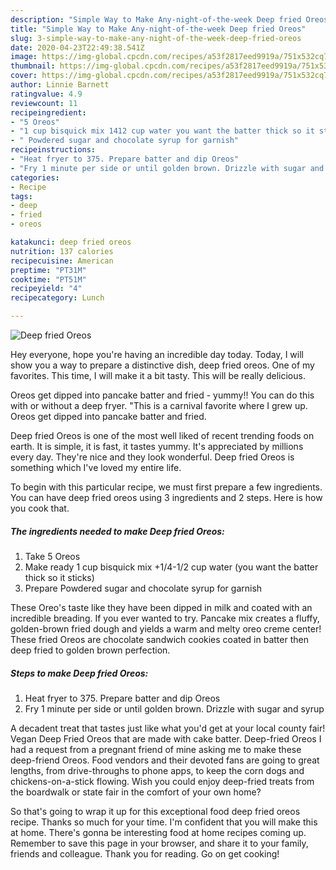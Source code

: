 ```yaml
---
description: "Simple Way to Make Any-night-of-the-week Deep fried Oreos"
title: "Simple Way to Make Any-night-of-the-week Deep fried Oreos"
slug: 3-simple-way-to-make-any-night-of-the-week-deep-fried-oreos
date: 2020-04-23T22:49:38.541Z
image: https://img-global.cpcdn.com/recipes/a53f2817eed9919a/751x532cq70/deep-fried-oreos-recipe-main-photo.jpg
thumbnail: https://img-global.cpcdn.com/recipes/a53f2817eed9919a/751x532cq70/deep-fried-oreos-recipe-main-photo.jpg
cover: https://img-global.cpcdn.com/recipes/a53f2817eed9919a/751x532cq70/deep-fried-oreos-recipe-main-photo.jpg
author: Linnie Barnett
ratingvalue: 4.9
reviewcount: 11
recipeingredient:
- "5 Oreos"
- "1 cup bisquick mix 1412 cup water you want the batter thick so it sticks"
- " Powdered sugar and chocolate syrup for garnish"
recipeinstructions:
- "Heat fryer to 375. Prepare batter and dip Oreos"
- "Fry 1 minute per side or until golden brown. Drizzle with sugar and syrup"
categories:
- Recipe
tags:
- deep
- fried
- oreos

katakunci: deep fried oreos 
nutrition: 137 calories
recipecuisine: American
preptime: "PT31M"
cooktime: "PT51M"
recipeyield: "4"
recipecategory: Lunch

---
```



![Deep fried Oreos](https://img-global.cpcdn.com/recipes/a53f2817eed9919a/751x532cq70/deep-fried-oreos-recipe-main-photo.jpg)

Hey everyone, hope you're having an incredible day today. Today, I will show you a way to prepare a distinctive dish, deep fried oreos. One of my favorites. This time, I will make it a bit tasty. This will be really delicious.

Oreos get dipped into pancake batter and fried - yummy!! You can do this with or without a deep fryer. &#34;This is a carnival favorite where I grew up. Oreos get dipped into pancake batter and fried.

Deep fried Oreos is one of the most well liked of recent trending foods on earth. It is simple, it is fast, it tastes yummy. It's appreciated by millions every day. They're nice and they look wonderful. Deep fried Oreos is something which I've loved my entire life.


To begin with this particular recipe, we must first prepare a few ingredients. You can have deep fried oreos using 3 ingredients and 2 steps. Here is how you cook that.

<!--inarticleads1-->

##### The ingredients needed to make Deep fried Oreos:

1. Take 5 Oreos
1. Make ready 1 cup bisquick mix +1/4-1/2 cup water (you want the batter thick so it sticks)
1. Prepare  Powdered sugar and chocolate syrup for garnish


These Oreo&#39;s taste like they have been dipped in milk and coated with an incredible breading. If you ever wanted to try. Pancake mix creates a fluffy, golden-brown fried dough and yields a warm and melty oreo creme center! These fried Oreos are chocolate sandwich cookies coated in batter then deep fried to golden brown perfection. 

<!--inarticleads2-->

##### Steps to make Deep fried Oreos:

1. Heat fryer to 375. Prepare batter and dip Oreos
1. Fry 1 minute per side or until golden brown. Drizzle with sugar and syrup


A decadent treat that tastes just like what you&#39;d get at your local county fair! Vegan Deep Fried Oreos that are made with cake batter. Deep-fried Oreos I had a request from a pregnant friend of mine asking me to make these deep-friend Oreos. Food vendors and their devoted fans are going to great lengths, from drive-throughs to phone apps, to keep the corn dogs and chickens-on-a-stick flowing. Wish you could enjoy deep-fried treats from the boardwalk or state fair in the comfort of your own home? 

So that's going to wrap it up for this exceptional food deep fried oreos recipe. Thanks so much for your time. I'm confident that you will make this at home. There's gonna be interesting food at home recipes coming up. Remember to save this page in your browser, and share it to your family, friends and colleague. Thank you for reading. Go on get cooking!
